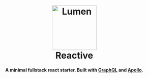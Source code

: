 <h1 align="center">
    <img alt="Lumen" title="Lumen" src="[https://github.com/alxshelepenok/gatsby-starter-lumen/blob/gatsby-v2/.github/logo.png](https://raw.githubusercontent.com/AdvaithD/reactive/master/client/components/logo.png)" width="140"> </br>
    Reactive
</h1>

<h4 align="center">
  A minimal fullstack react starter. Built with <a href="https://graphql.org/" target="_blank">GraphQL</a> and <a href="https://www.apollographql.com/" target="_blank">Apollo</a>.
</h4>
